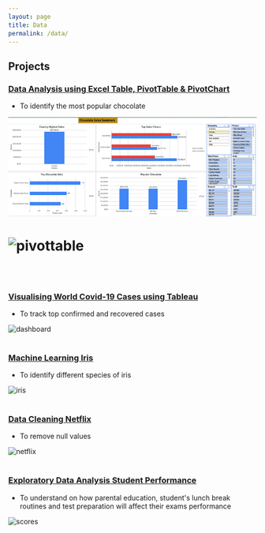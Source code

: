 ```yaml
---
layout: page
title: Data
permalink: /data/
---
```

## Projects
### [Data Analysis using Excel Table, PivotTable & PivotChart](https://medium.com/@sycsy/data-analysis-and-visualisation-using-pivottable-pivotchart-565ee2d0497d)
- To identify the most popular chocolate
  
<img src="assets/images/pivottable.png" width="600">

# ![pivottable](https://github.com/sycsy/csy/assets/48885389/6cf6f211-6e93-453f-baea-86c4c4fff272)
<br />
<br />

### [Visualising World Covid-19 Cases using Tableau](https://public.tableau.com/app/profile/syvizzes/viz/WorldCovid-19_16871536293740/Dashboard1)
- To track top confirmed and recovered cases

![dashboard](https://github.com/sycsy/csy/assets/48885389/a7a5f62a-18cd-4213-9d3d-4c4c9e58714e)
<br />
<br />

### [Machine Learning Iris](https://github.com/sycsy/data/blob/main/python/project%201%20-%20iris%20ml.ipynb)
- To identify different species of iris

![iris](https://github.com/sycsy/csy/assets/48885389/abc73236-b372-4747-86f4-8aace3dca299)
<br />
<br />

### [Data Cleaning Netflix](https://github.com/sycsy/data/blob/main/python/project%202%20-%20netflix%20data%20cleaning.ipynb)
- To remove null values

![netflix](https://github.com/sycsy/csy/assets/48885389/f676d3a9-3e44-49ef-abc5-5b04998e2ca3)
<br />
<br />

### [Exploratory Data Analysis Student Performance](https://github.com/sycsy/data/blob/main/python/project%203%20-%20student%20performance%20eda.ipynb)
- To understand on how parental education, student's lunch break routines and test preparation will affect their exams performance

![scores](https://github.com/sycsy/csy/assets/48885389/642472a5-4397-460e-a81b-43c25b00bae8)
<br />
<br/>

